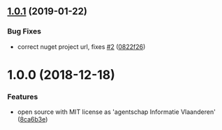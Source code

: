 ## [1.0.1](https://github.com/informatievlaanderen/correlationid-middleware/compare/v1.0.0...v1.0.1) (2019-01-22)


### Bug Fixes

* correct nuget project url, fixes [#2](https://github.com/informatievlaanderen/correlationid-middleware/issues/2) ([0822f26](https://github.com/informatievlaanderen/correlationid-middleware/commit/0822f26))

# 1.0.0 (2018-12-18)


### Features

* open source with MIT license as 'agentschap Informatie Vlaanderen' ([8ca6b3e](https://github.com/informatievlaanderen/correlationid-middleware/commit/8ca6b3e))
